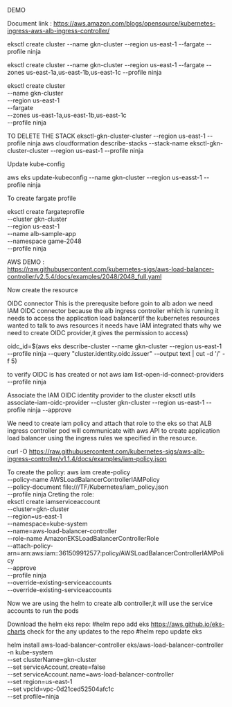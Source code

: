 DEMO 

Document link : https://aws.amazon.com/blogs/opensource/kubernetes-ingress-aws-alb-ingress-controller/

eksctl create cluster --name gkn-cluster --region us-east-1 --fargate --profile ninja

eksctl create cluster --name gkn-cluster --region us-east-1 --fargate --zones us-east-1a,us-east-1b,us-east-1c --profile ninja

eksctl create cluster \
  --name gkn-cluster \
  --region us-east-1 \
  --fargate \
  --zones us-east-1a,us-east-1b,us-east-1c \
  --profile ninja

TO DELETE THE STACK
eksctl-gkn-cluster-cluster --region us-east-1 --profile ninja
aws cloudformation describe-stacks --stack-name eksctl-gkn-cluster-cluster --region us-east-1 --profile ninja

Update kube-config

aws eks update-kubeconfig --name gkn-cluster --region us-easst-1 --profile ninja

To create fargate profile

 eksctl create fargateprofile \
    --cluster gkn-cluster \
    --region us-east-1 \
    --name alb-sample-app \
    --namespace game-2048 \
    --profile ninja
	
AWS DEMO :	
https://raw.githubusercontent.com/kubernetes-sigs/aws-load-balancer-controller/v2.5.4/docs/examples/2048/2048_full.yaml
	
	
Now create the resource

OIDC connector
This is the prerequsite before goin to alb adon
we need IAM OIDC connector because the alb ingress controller which is running it needs to access the application load balancer(if the kubernetes resources wanted to talk to aws resources it needs have IAM integrated thats why we need to create OIDC provider,it gives the permission to access)


oidc_id=$(aws eks describe-cluster --name gkn-cluster --region us-east-1 --profile ninja --query "cluster.identity.oidc.issuer" --output text | cut -d '/' -f 5) 

to verify OIDC is has created or not 
aws iam list-open-id-connect-providers --profile ninja

Associate the IAM OIDC identity provider to the cluster
eksctl utils associate-iam-oidc-provider --cluster gkn-cluster --region us-east-1 --profile ninja --approve

We need to create iam policy and attach that role to the eks so that ALB ingress controller pod will communicate with aws API to create application load balancer using the ingress rules we specified 
in the resource.

curl -O https://raw.githubusercontent.com/kubernetes-sigs/aws-alb-ingress-controller/v1.1.4/docs/examples/iam-policy.json

To create the policy:
aws iam create-policy \
    --policy-name AWSLoadBalancerControllerIAMPolicy \
    --policy-document file:///TF/Kubernetes/iam_policy.json \
    --profile ninja
Creting the role:	
eksctl create iamserviceaccount \
  --cluster=gkn-cluster \
  --region=us-east-1 \
  --namespace=kube-system \
  --name=aws-load-balancer-controller \
  --role-name AmazonEKSLoadBalancerControllerRole \
  --attach-policy-arn=arn:aws:iam::361509912577:policy/AWSLoadBalancerControllerIAMPolicy \
  --approve \
  --profile ninja \
  --override-existing-serviceaccounts \
  --override-existing-serviceaccounts
  
Now we are using the helm to create alb controller,it will use the service accounts to run the pods 

Download the helm eks repo:
#helm repo add eks https://aws.github.io/eks-charts
check for the any updates to the repo
#helm repo update eks

helm install aws-load-balancer-controller eks/aws-load-balancer-controller -n kube-system \
   --set clusterName=gkn-cluster \
   --set serviceAccount.create=false \
   --set serviceAccount.name=aws-load-balancer-controller \
   --set region=us-east-1 \
   --set vpcId=vpc-0d21ced52504afc1c \
   --set profile=ninja

